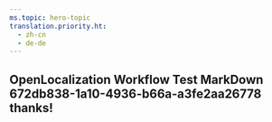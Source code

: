 ```yaml
---
ms.topic: hero-topic
translation.priority.ht: 
  - zh-cn
  - de-de
---
```

## OpenLocalization Workflow Test MarkDown 672db838-1a10-4936-b66a-a3fe2aa26778 thanks!
